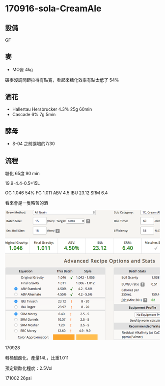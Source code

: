 # 170916-sola-CreamAle

## 設備

GF

## 麥

* MO麥 4kg 

碾麥沒調間距拉得有點寬，看起來糖化效率有點太低了 54%

## 酒花

* Hallertau Hersbrucker 4.3% 25g 60min
* Cascade 6% 7g 5min 

## 酵母

* S-04 之前擴培的7/30

## 流程

糖化 65度 90 min

19.9-4.4-0.5=15L

OG 1.046 54% FG 1.011 ABV 4.5 IBU 23.12 SRM 6.4

看來會是一隻略苦的酒

![](../img/test70.png)

170928

轉桶碳酸化，產量14L，比重1.011

預定碳酸化程度：2.5Vol 

171002 26psi
